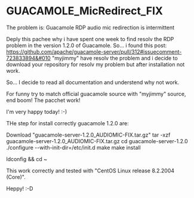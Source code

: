 # GUACAMOLE_MicRedirect_FIX

The problem is: Guacamole RDP audio mic redirection is intermittent

Deply this pachee why i have spent one week to find resolv the RDP problem in the version 1.2.0 of Guacamole.
So... i found this post: https://github.com/apache/guacamole-server/pull/312#issuecomment-723833894&#010
"myjimmy" have resolv the problem and i decide to download your repository for resolv my problem but after installation not work.

So... I decide to read all documentation and understend why not work.

For funny try to match official guacamole source with "myjimmy" source, end boom! The pacchet work!

I'm very happy today! :-)

THe step for install correctly guacamole 1.2.0 are:

Download "guacamole-server-1.2.0_AUDIOMIC-FIX.tar.gz"
tar -xzf guacamole-server-1.2.0_AUDIOMIC-FIX.tar.gz
cd guacamole-server-1.2.0
./configure --with-init-dir=/etc/init.d
make
make install

ldconfig && cd ~

This work correctly and tested with "CentOS Linux release 8.2.2004 (Core)".


Heppy! :-D
